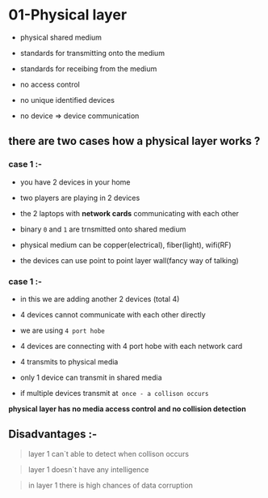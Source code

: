 # 01-Physical layer

* physical shared medium

* standards for transmitting onto the medium

* standards for receibing from the medium 

* no access control

* no unique identified devices

* no device => device communication

## there are two cases how a physical layer works ?

### case 1 :-

* you have 2 devices in your home 

* two players are playing in 2 devices

* the 2 laptops with **network cards** communicating with each other

* binary `0` and `1` are trnsmitted onto shared medium 

 - physical medium can be copper(electrical), fiber(light), wifi(RF)

* the devices can use point to point layer wall(fancy way of talking)

### case 1 :-

* in this we are adding another 2 devices (total 4)

* 4 devices cannot communicate with each other directly

* we are using `4 port hobe`

* 4 devices are connecting with 4 port hobe with each network card

* 4 transmits to physical media

* only 1 device can transmit in shared media

* if multiple devices transmit at` once - a collison occurs`

**physical layer has no media access control and no collision detection**

## Disadvantages :-

> layer 1 can`t able to detect when collison occurs

> layer 1 doesn`t have any intelligence

> in layer 1 there is high chances of data corruption